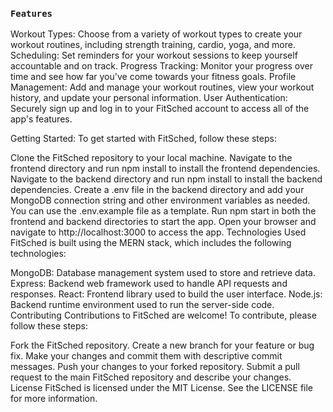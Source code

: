 ### `Features`
Workout Types: Choose from a variety of workout types to create your workout routines, including strength training, cardio, yoga, and more.
Scheduling: Set reminders for your workout sessions to keep yourself accountable and on track.
Progress Tracking: Monitor your progress over time and see how far you've come towards your fitness goals.
Profile Management: Add and manage your workout routines, view your workout history, and update your personal information.
User Authentication: Securely sign up and log in to your FitSched account to access all of the app's features.

Getting Started:
To get started with FitSched, follow these steps:

Clone the FitSched repository to your local machine.
Navigate to the frontend directory and run npm install to install the frontend dependencies.
Navigate to the backend directory and run npm install to install the backend dependencies.
Create a .env file in the backend directory and add your MongoDB connection string and other environment variables as needed. You can use the .env.example file as a template.
Run npm start in both the frontend and backend directories to start the app.
Open your browser and navigate to http://localhost:3000 to access the app.
Technologies Used
FitSched is built using the MERN stack, which includes the following technologies:

MongoDB: Database management system used to store and retrieve data.
Express: Backend web framework used to handle API requests and responses.
React: Frontend library used to build the user interface.
Node.js: Backend runtime environment used to run the server-side code.
Contributing
Contributions to FitSched are welcome! To contribute, please follow these steps:

Fork the FitSched repository.
Create a new branch for your feature or bug fix.
Make your changes and commit them with descriptive commit messages.
Push your changes to your forked repository.
Submit a pull request to the main FitSched repository and describe your changes.
License
FitSched is licensed under the MIT License. See the LICENSE file for more information.

